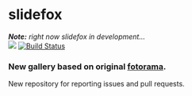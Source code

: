 # slidefox
_**Note:** right now slidefox in development..._</br>
![](https://img.shields.io/badge/license-MIT-blue.svg)
[![Build Status](https://travis-ci.org/uharbachou/broslide.svg?branch=master)](https://travis-ci.org/uharbachou/broslide)
### New gallery based on original [fotorama](https://github.com/artpolikarpov/fotorama). 
New repository for reporting issues and pull requests.

